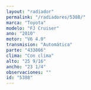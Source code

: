 ```yaml
---
layout: "radiador"
permalink: "/radiadores/5388/"
marca: "Toyota"
modelo: "FJ Cruiser"
ano: "2010"
motor: "V6 4.0"
transmision: "Automática"
parte: "433866"
clima: "Con clima"
alto: "25 9/16"
ancho: "23 1/4"
observaciones: ""
id: "5388"
---
```


